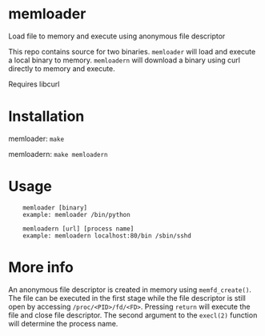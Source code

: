 # memloader
Load file to memory and execute using anonymous file descriptor

This repo contains source for two binaries. `memloader` will load and execute a local binary to memory. `memloadern` will download a binary using curl directly to memory and execute. 

Requires libcurl

# Installation
memloader: 
```make``` 

memloadern:
```make memloadern```

# Usage
``` 
    memloader [binary] 
    example: memloader /bin/python
```
    
``` 
    memloadern [url] [process name]
    example: memloadern localhost:80/bin /sbin/sshd
```

# More info
An anonymous file descriptor is created in memory using `memfd_create()`. The file can be executed in the first stage while the file descriptor is still open by accessing `/proc/<PID>/fd/<FD>`. Pressing `return` will execute the file and close file descriptor. The second argument to the `execl(2)` function will determine the process name. 

